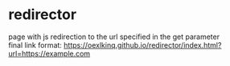 # redirector
page with js redirection to the url specified in the get parameter\
final link format: https://oexlkinq.github.io/redirector/index.html?url=https://example.com
